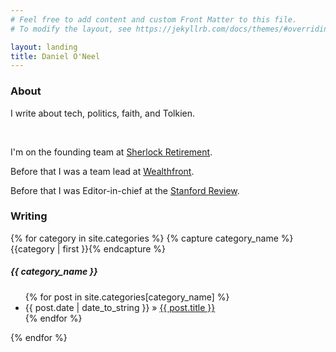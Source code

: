 ```yaml
---
# Feel free to add content and custom Front Matter to this file.
# To modify the layout, see https://jekyllrb.com/docs/themes/#overriding-theme-defaults

layout: landing
title: Daniel O'Neel
---
```


<div id="landing">
  <div id="about-container">
    <h3>About</h3>
    <div id="about-content">
      <p>
        I write about tech, politics, faith, and Tolkien.
      </p>
      <br>
      <p>
        I'm on the founding team at <a href="https://www.joinsherlock.com/">Sherlock Retirement</a>.
      </p>
      <p>
        Before that I was a team lead at <a href="https://www.wealthfront.com/">Wealthfront</a>.
      </p>
      <p>
        Before that I was Editor-in-chief at the <a href="https://stanfordreview.org/">Stanford Review</a>.
      </p>
    </div>
  </div>
  <div id="writing-container">
    <h3>Writing</h3>
      {% for category in site.categories %}
        {% capture category_name %}{{category | first }}{% endcapture %}
        <h5>{{ category_name }}</h5>
        <ul class="posts">
          {% for post in site.categories[category_name] %}
            <li><span>{{ post.date | date_to_string }}</span> &raquo; <a href="{{ post.url }}">{{ post.title }}</a></li>
          {% endfor %}
        </ul>
      {% endfor %}
  </div>
</div>
